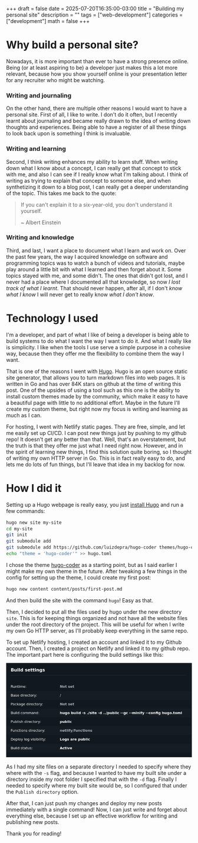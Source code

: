 +++ 
draft = false
date = 2025-07-20T16:35:00-03:00
title = "Building my personal site"
description = ""
tags = ["web-development"]
categories = ["development"]
math = false
+++

# Why build a personal site?

Nowadays, it is more important than ever to have a strong presence online. Being
(or at least aspiring to be) a developer just makes this a lot more relevant,
because how you show yourself online is your presentation letter for any
recruiter who might be watching.

### Writing and journaling
On the other hand, there are multiple other reasons I would want to have a
personal site. First of all, I like to write. I don't do it often, but I
recently learnt about journaling and became really drawn to the idea of writing
down thoughts and experiences. Being able to have a register of all these things
to look back upon is something I think is invaluable. 

### Writing and learning
Second, I think writing enhances my ability to learn stuff. When writing down
what I know about a concept, I can really get that concept to stick with me, and
also I can see if I really know what I'm talking about. I think of writing as
trying to explain that concept to someone else, and when synthetizing it down to
a blog post, I can really get a deeper understanding of the topic. This takes me
back to the quote:

> If you can't explain it to a six-year-old, you don't understand it yourself.
> 
> ~ Albert Einstein

### Writing and knowledge
Third, and last, I want a place to document what I learn and work on. Over the
past few years, the way I acquired knowledge on software and programming topics
was to watch a bunch of videos and tutorials, maybe play around a little bit
with what I learned and then forget about it. Some topics stayed with me, and
some didn't. The ones that didn't got lost, and I never had a place where I
documented all that knowledge, so now *I lost track of what I learnt.* That
should never happen, after all, if I don't *know what I know* I will never get
to really know *what I don't know*.

# Technology I used 

I'm a developer, and part of what I like of being a developer is being able to
build systems to do what I want the way I want to do it. And what I really
like is simplicity. I like when the tools I use serve a simple purpose in a
cohesive way, because then they offer me the flexibility to combine them the way
I want.

That is one of the reasons I went with [Hugo](https://gohugo.io/). Hugo is an
open source static site generator, that allows you to turn markdown files into
web pages. It is written in Go and has over 84K stars on github at the time of
writing this post. One of the upsides of using a tool such as this one is the
ability to install custom themes made by the community, which make it easy to
have a beautiful page with little to no additional effort. Maybe in the future
I'll create my custom theme, but right now my focus is writing and learning as
much as I can.

For hosting, I went with Netlify static pages. They are free, simple, and let me
easily set up CI/CD. I can post new things just by pushing to my github repo! It
doesn't get any better than that. Well, that's an overstatement, but the truth
is that they offer me just what I need right now. However, and in the spirit of
learning new things, I find this solution quite boring, so I thought of writing
my own HTTP server in Go. This is in fact really easy to do, and lets me do lots
of fun things, but I'll leave that idea in my backlog for now.

# How I did it

Setting up a Hugo webpage is really easy, you just [install
Hugo](https://gohugo.io/installation/) and run a few commands:

```bash
hugo new site my-site
cd my-site
git init
git submodule add 
git submodule add https://github.com/luizdepra/hugo-coder themes/hugo-coder
echo "theme = 'hugo-coder'" >> hugo.toml
```

I chose the theme [hugo-coder](https://github.com/luizdepra/hugo-coder) as a
starting point, but as I said earlier I might make my own theme in the future.
After tweaking a few things in the config for setting up the theme, I could
create my first post:

```bash
hugo new content content/posts/first-post.md
```

And then build the site with the command `hugo`! Easy as that.

Then, I decided to put all the files used by hugo under the new directory
`site`. This is for keeping things organized and not have all the website files
under the root directory of the project. This will be useful for when I write my
own Go HTTP server, as I'll probably keep everything in the same repo.


To set up Netlify hosting, I created an account and linked it to my Github
account. Then, I created a project on Netlify and linked it to my github repo.
The important part here is configuring the build settings like this:

![Build settings for Netlify](netlify-build-settings.png)

As I had my site files on a separate directory I needed to specify where they
where with the `-s` flag, and because I wanted to have my built site under a
directory inside my root folder I specified that with the `-d` flag. Finally I
needed to specify where my built site would be, so I configured that under the
`Publish directory` option.

After that, I can just push my changes and deploy my new posts immediately with
a single command! Now, I can just write and forget about everything else,
because I set up an effective workflow for writing and publishing new posts.

Thank you for reading!
